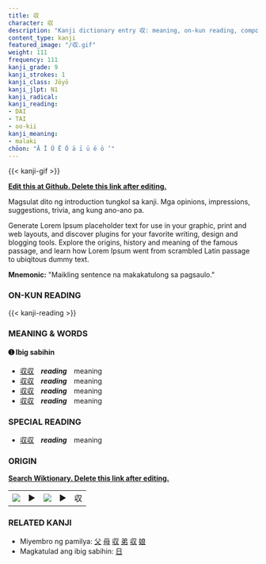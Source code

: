 ```yaml
---
title: 収
character: 収
description: "Kanji dictionary entry 収: meaning, on-kun reading, compounds, origin, related kanji"
content_type: kanji
featured_image: "/収.gif"
weight: 111
frequency: 111
kanji_grade: 9
kanji_strokes: 1
kanji_class: Jōyō
kanji_jlpt: N1
kanji_radical: 
kanji_reading: 
- DAI
- TAI
- oo-kii
kanji_meaning:
- malaki
chōon: "Ā Ī Ū Ē Ō ā ī ū ē ō ’"
---
```

[//]: # (Don't edit the line below. Kanji animated GIF code is automatically generated.)
{{< kanji-gif >}}

[//]: # (Edit below this line.)

**[Edit this at Github. Delete this link after editing.](https://github.com/tim0g/tim/tree/main/content/kanji/収/index.md)**

Magsulat dito ng introduction tungkol sa kanji. Mga opinions, impressions, suggestions, trivia, ang kung ano-ano pa.

Generate Lorem Ipsum placeholder text for use in your graphic, print and web layouts, and discover plugins for your favorite writing, design and blogging tools. Explore the origins, history and meaning of the famous passage, and learn how Lorem Ipsum went from scrambled Latin passage to ubiqitous dummy text.
 
**Mnemonic:** "Maikling sentence na makakatulong sa pagsaulo."

### ON-KUN READING

[//]: # (Don't edit the line below. ON-KUN READING code is automatically generated.)
{{< kanji-reading >}}

### MEANING & WORDS

#### ➊ **Ibig sabihin**
  - [収](../収)[収](../収)　***reading***　meaning
  - [収](../収)[収](../収)　***reading***　meaning
  - [収](../収)[収](../収)　***reading***　meaning
  - [収](../収)[収](../収)　***reading***　meaning

### SPECIAL READING
  - [収](../収)[収](../収)　***reading***　meaning

### ORIGIN

**[Search Wiktionary. Delete this link after editing.](https://wiktionary.org/wiki/収)**
<table class="kanji-table"><tr><td>
<img src="60px-収-bronze.svg.png">
</td><td>▶</td><td>
<img src="60px-収-oracle.svg.png">
</td><td>▶</td>
<td class="kanji-origin">収</td>
</tr></table>

### RELATED KANJI
- Miyembro ng pamilya: [父](../父) [母](../母) [収](../収) [弟](../弟) [収](../収) [娘](../娘)
- Magkatulad ang ibig sabihin: [日](../日)
